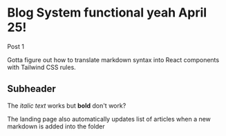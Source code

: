 # Blog System functional yeah April 25!

Post 1

Gotta figure out how to translate markdown syntax into React components with Tailwind CSS rules.

## Subheader
The _italic text_ works but **bold** don't work?


The landing page also automatically updates list of articles when a new markdown is added into the folder